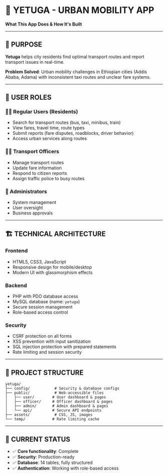 # 🚌 YETUGA - URBAN MOBILITY APP

**What This App Does & How It's Built**

---

## 🎯 **PURPOSE**

**Yetuga** helps city residents find optimal transport routes and report transport issues in real-time.

**Problem Solved**: Urban mobility challenges in Ethiopian cities (Addis Ababa, Adama) with inconsistent taxi routes and unclear fare systems.

---

## 👥 **USER ROLES**

### **🚶‍♂️ Regular Users (Residents)**
- Search for transport routes (bus, taxi, minibus, train)
- View fares, travel time, route types
- Submit reports (fare disputes, roadblocks, driver behavior)
- Access urban services along routes

### **👮‍♂️ Transport Officers**
- Manage transport routes
- Update fare information
- Respond to citizen reports
- Assign traffic police to busy routes

### **👑 Administrators**
- System management
- User oversight
- Business approvals

---

## 🏗️ **TECHNICAL ARCHITECTURE**

### **Frontend**
- HTML5, CSS3, JavaScript
- Responsive design for mobile/desktop
- Modern UI with glassmorphism effects

### **Backend**
- PHP with PDO database access
- MySQL database (name: `yetuga`)
- Secure session management
- Role-based access control

### **Security**
- CSRF protection on all forms
- XSS prevention with input sanitization
- SQL injection protection with prepared statements
- Rate limiting and session security

---

## 📁 **PROJECT STRUCTURE**

```
yetuga/
├── config/           # Security & database configs
├── public/           # Web-accessible files
│   ├── user/        # User dashboard & pages
│   ├── officer/     # Officer dashboard & pages  
│   ├── admin/       # Admin dashboard & pages
│   └── api/         # Secure API endpoints
├── assets/           # CSS, JS, images
└── temp/            # Rate limiting cache
```

---

## 🚀 **CURRENT STATUS**

- ✅ **Core functionality**: Complete
- ✅ **Security**: Production-ready
- ✅ **Database**: 14 tables, fully structured
- ✅ **Authentication**: Working with role-based access

